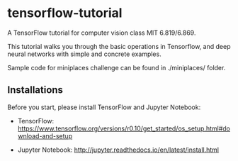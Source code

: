# tensorflow-tutorial

A TensorFlow tutorial for computer vision class MIT 6.819/6.869.

This tutorial walks you through the basic operations in Tensorflow, and deep neural networks with simple and concrete examples.

Sample code for miniplaces challenge can be found in ./miniplaces/ folder.

## Installations

Before you start, please install TensorFlow and Jupyter Notebook:

- TensorFlow: https://www.tensorflow.org/versions/r0.10/get_started/os_setup.html#download-and-setup

- Jupyter Notebook: http://jupyter.readthedocs.io/en/latest/install.html
